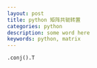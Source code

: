 ```yaml
---
layout: post
title: python 矩阵共轭转置
categories: python
description: some word here
keywords: python, matrix
---
```

```python
.conj().T
```
